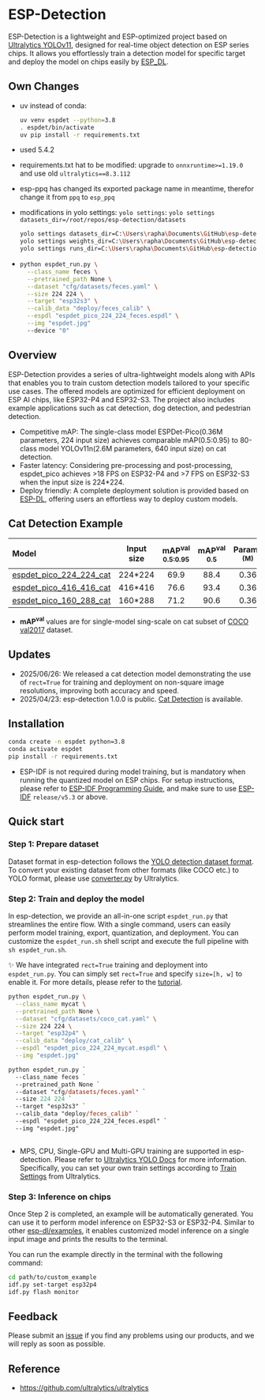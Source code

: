 # ESP-Detection 

ESP-Detection is a lightweight and ESP-optimized project based on [Ultralytics YOLOv11](https://github.com/ultralytics/ultralytics), designed for real-time object detection on ESP series chips. It allows you effortlessly train a detection model for specific target and deploy the model on chips easily by [ESP_DL](https://github.com/espressif/esp-dl).

## Own Changes

- uv instead of conda:

  ```bash
  uv venv espdet --python=3.8
  . espdet/bin/activate
  uv pip install -r requirements.txt
  ```

- used 5.4.2
- requirements.txt hat to be modified: upgrade to `onnxruntime>=1.19.0` and use old `ultralytics==8.3.112`
- esp-ppq has changed its exported package name in meantime, therefor change it from `ppq` to `esp_ppq`
- modifications in yolo settings: `yolo settings`: `yolo settings datasets_dir=/root/repos/esp-detection/datasets`

  ```sh
  yolo settings datasets_dir=C:\Users\rapha\Documents\GitHub\esp-detection\datasets
  yolo settings weights_dir=C:\Users\rapha\Documents\GitHub\esp-detection\weights
  yolo settings runs_dir=C:\Users\rapha\Documents\GitHub\esp-detection\runs
  ```

- ```bash
  python espdet_run.py \
    --class_name feces \
    --pretrained_path None \
    --dataset "cfg/datasets/feces.yaml" \
    --size 224 224 \
    --target "esp32s3" \
    --calib_data "deploy/feces_calib" \
    --espdl "espdet_pico_224_224_feces.espdl" \
    --img "espdet.jpg"
    --device "0"
  ```

## Overview

ESP-Detection provides a series of ultra-lightweight models along with APIs that enables you to train custom detection models tailored to your specific use cases. The offered models are optimized for efficient deployment on  ESP AI chips, like ESP32-P4 and ESP32-S3. The project also includes example applications such as cat detection, dog detection, and pedestrian detection. 

- Competitive mAP: The single-class model ESPDet-Pico(0.36M parameters, 224 input size) achieves comparable mAP(0.5:0.95) to 80-class model YOLOv11n(2.6M parameters, 640 input size) on cat detection.
- Faster latency: Considering pre-processing and post-processing, espdet_pico achieves >18 FPS on ESP32-P4 and >7 FPS on ESP32-S3 when the input size is 224*224.
- Deploy friendly: A complete deployment solution is provided based on [ESP-DL](https://github.com/espressif/esp-dl), offering users an effortless way to deploy custom models.

## Cat Detection Example

| Model                                                                          | Input size | mAP<sup>val<br>0.5:0.95 | mAP<sup>val<br>0.5 | Params<br><sup>(M) | FLOPS<br><sup>(G) | Latency<sup><small>[ESP32-P4](#latency)</small><sup><br><sup>(ms) | Latency<sup><small>[ESP32-S3](#latency)</small><sup><br><sup>(ms) |
|:-------------------------------------------------------------------------------|:----------:|:-----------------------:|:------------------:|:------------------:|:-----------------:|:-----------------------------------------------------------------:|:-----------------------------------------------------------------:|
| [espdet_pico_224_224_cat](./examples/cat_detection/espdet_pico_224_224_cat.pt) |  224*224   |          69.9           |        88.4        |        0.36        |       0.17        |                               51.4                                |                               126.2                               |
| [espdet_pico_416_416_cat](./examples/cat_detection/espdet_pico_416_416_cat.pt) |  416*416   |          76.6           |        93.4        |        0.36        |       0.60        |                               201.7                               |                               449.5                               |
| [espdet_pico_160_288_cat](./examples/cat_detection/espdet_pico_160_288_cat.pt) |  160*288   |          71.2           |        90.6        |        0.36        |       0.16        |                               45.9                                |                               115.5                               |

- **mAP<sup>val</sup>** values are for single-model sing-scale on cat subset of [COCO val2017](https://cocodataset.org/) dataset.

## Updates

- 2025/06/26: We released a cat detection model demonstrating the use of ```rect=True``` for training and deployment on non-square image resolutions, improving both accuracy and speed. 
- 2025/04/23: esp-detection 1.0.0 is public. [Cat Detection](./examples/cat_detection) is available.

## Installation

```bash
conda create -n espdet python=3.8
conda activate espdet
pip install -r requirements.txt
```

- ESP-IDF is not required during model training, but is mandatory when running the quantized model on ESP chips. For setup instructions, please refer to [ESP-IDF Programming Guide](https://idf.espressif.com/), and make sure to use [ESP-IDF](https://github.com/espressif/esp-idf) ```release/v5.3``` or above.

## Quick start

### Step 1: Prepare dataset

Dataset format in esp-detection follows the [YOLO detection dataset format](https://docs.ultralytics.com/datasets/detect/). To convert your existing dataset from other formats (like COCO etc.) to YOLO format, please use [converter.py](https://github.com/ultralytics/ultralytics/blob/main/ultralytics/data/converter.py) by Ultralytics.

### Step 2: Train and deploy the model

In esp-detection, we provide an all-in-one script ```espdet_run.py``` that streamlines the entire flow. With a single command, users can easily perform model training, export, quantization, and deployment. You can customize the ```espdet_run.sh``` shell script and execute the full pipeline with ```sh espdet_run.sh```.

✨ We have integrated ```rect=True``` training and deployment into ```espdet_run.py```. You can simply set ```rect=True``` and specify ```size=[h, w]``` to enable it. For more details, please refer to the [tutorial](./docs/tutorials/how_to_train_and_deploy_model_with_rect_is_True.md).

```bash
python espdet_run.py \
  --class_name mycat \
  --pretrained_path None \
  --dataset "cfg/datasets/coco_cat.yaml" \
  --size 224 224 \
  --target "esp32p4" \
  --calib_data "deploy/cat_calib" \
  --espdl "espdet_pico_224_224_mycat.espdl" \
  --img "espdet.jpg"
```

```ps
python espdet_run.py `
  --class_name feces `
  --pretrained_path None `
  --dataset "cfg/datasets/feces.yaml" `
  --size 224 224 `
  --target "esp32s3" `
  --calib_data "deploy/feces_calib" `
  --espdl "espdet_pico_224_224_feces.espdl" `
  --img "espdet.jpg"
  
```

- MPS, CPU, Single-GPU and Multi-GPU training are supported in esp-detection. Please refer to [Ultralytics YOLO Docs](https://docs.ultralytics.com/modes/train/) for more information. Specifically, you can set your own train settings according to [Train Settings](https://docs.ultralytics.com/modes/train/#train-settings) from Ultralytics.

### Step 3: Inference on chips

Once Step 2 is completed, an example will be automatically generated. You can use it to perform model inference on ESP32-S3 or ESP32-P4. Similar to other [esp-dl/examples](https://github.com/espressif/esp-dl/tree/master/examples), it enables customized model inference on a single input image and prints the results to the terminal.

You can run the example directly in the terminal with the following command:
```bash
cd path/to/custom_example
idf.py set-target esp32p4
idf.py flash monitor
```
## Feedback

Please submit an [issue](https://github.com/espressif/esp-detection/issues) if you find any problems using our products, and we will reply as soon as possible.

## Reference

- https://github.com/ultralytics/ultralytics

